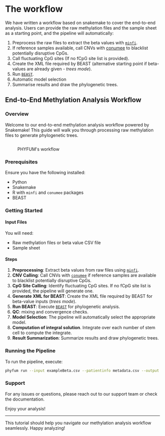 # The workflow

We have written a workflow based on snakemake to cover the end-to-end analysis. Users can provide the raw methylation files and the sample sheet as a starting point, and the pipeline will automatically:

1. Preprocess the raw files to extract the beta values with [`minfi`](https://doi.org/doi:10.18129/B9.bioc.minfi).
2. If reference samples available, call CNVs with [conumee](https://doi.org/doi:10.18129/B9.bioc.conumee) to blacklist potentially disruptive CpGs.
3. Call fluctuating CpG sites (If no fCpG site list is provided).
4. Create the XML file required by BEAST (alternative starting point if beta-values are already given - _trees mode_).
5. Run [`BEAST`](https://beast.community/).
6. Automatic model selection
7. Summarise results and draw the phylogenetic trees.

## End-to-End Methylation Analysis Workflow

### Overview

Welcome to our end-to-end methylation analysis workflow powered by Snakemake! This guide will walk you through processing raw methylation files to generate phylogenetic trees.

<figure><img src=".gitbook/assets/f1.png" alt=""><figcaption><p>PHYFUM's workflow</p></figcaption></figure>

### Prerequisites

Ensure you have the following installed:

* Python
* Snakemake
* R with `minfi` and `conumee` packages
* BEAST

### Getting Started

#### Input Files

You will need:

* Raw methylation files or beta value CSV file
* Sample sheet

#### Steps

1. **Preprocessing**: Extract beta values from raw files using [`minfi`](https://doi.org/doi:10.18129/B9.bioc.minfi).
2. **CNV Calling**: Call CNVs with [`conumee`](https://doi.org/doi:10.18129/B9.bioc.conumee) if reference samples are available to blacklist potentially disruptive CpGs.
3. **CpG Site Calling**: Identify fluctuating CpG sites. If no fCpG site list is provided, the pipeline will generate one.
4. **Generate XML for BEAST**: Create the XML file required by BEAST for beta-value inputs (_trees mode_).
5. **Run BEAST**: Execute [`BEAST`](https://beast.community/) for phylogenetic analysis.
6. **QC**: mixing and convergence checks.
7. **Model Selection**: The pipeline will automatically select the appropriate model.
8. **Computation of integral solution**. Integrate over each number of stem cell to compute the integrate.&#x20;
9. **Result Summarization**: Summarize results and draw phylogenetic trees.

### Running the Pipeline

To run the pipeline, execute:

```bash
phyfum run --input exampleBeta.csv --patientinfo metadata.csv --output test  --nchains 2 --stemcells 3-6-1 --workdir test --mle-ps 
```

### Support

For any issues or questions, please reach out to our support team or check the documentation.

Enjoy your analysis!

***

This tutorial should help you navigate our methylation analysis workflow seamlessly. Happy analyzing!



